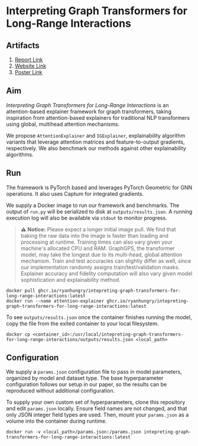 # Interpreting Graph Transformers for Long-Range Interactions

## Artifacts
1. [Report Link](https://github.com/RyanHUNGry/Interpreting-Graph-Transformers-for-Long-Range-Interactions/blob/main/Interpreting_Graph_Transformers_for_Long_Range_Interactions.pdf)
2. [Website Link](https://ryanhungry.github.io/Interpreting-Graph-Transformers-for-Long-Range-Interactions/)
3. [Poster Link](https://github.com/RyanHUNGry/Interpreting-Graph-Transformers-for-Long-Range-Interactions/blob/main/poster.pdf)

## Aim
*Interpreting Graph Transformers for Long-Range Interactions* is an attention-based explainer framework for graph transformers, taking inspiration from attention-based explainers for traditional NLP transformers using global, multihead attention mechanisms. 

We propose `AttentionExplainer` and `IGExplainer`, explainability algorithm variants that leverage attention matrices and feature-to-output gradients, respectively. We also benchmark our methods against other explainability algorithms.

## Run
The framework is PyTorch based and leverages PyTorch Geometric for GNN operations. It also uses Captum for integrated gradients.

We supply a Docker image to run our framework and benchmarks. The output of `run.py` will be serialized to disk at `outputs/results.json`. A running execution log will also be available via `stdout` to monitor progress.

> **⚠️ Notice:** Please expect a longer initial image pull. We find that baking the raw data into the image is faster than loading and processing at runtime. Training times can also vary given your machine's allocated CPU and RAM. GraphGPS, the transformer model, may take the longest due to its multi-head, global attention mechanism. Train and test accuracies can slightly differ as well, since our implementation randomly assigns train/test/validation masks. Explainer accuracy and fidelity computation will also vary given model sophistication and explainability method.

```
docker pull ghcr.io/ryanhungry/intepreting-graph-transformers-for-long-range-interactions:latest
docker run --name attention-explainer ghcr.io/ryanhungry/intepreting-graph-transformers-for-long-range-interactions:latest
```

To see `outputs/results.json` once the container finishes running the model, copy the file from the exited container to your local filesystem.

```
docker cp <container_id>:/usr/local/intepreting-graph-transformers-for-long-range-interactions/outputs/results.json <local_path>
```

## Configuration
We supply a `params.json` configuration file to pass in model parameters, organized by model and dataset type. The base hyperparameter configuration follows our setup in our paper, so the results can be reproduced without additional configuration.

To supply your own custom set of hyperparameters, clone this repository and edit `params.json` locally. Ensure field names are not changed, and that only JSON integer field types are used. Then, mount your `params.json` as a volume into the container during runtime.

```
docker run -v <local_path>/params.json:/params.json intepreting-graph-transformers-for-long-range-interactions:latest
```
